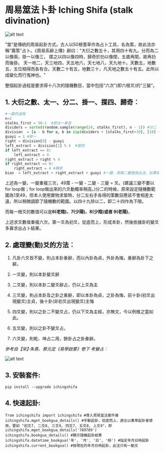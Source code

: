 # 周易筮法卜卦 Iching Shifa (stalk divination)

![alt text](https://upload.wikimedia.org/wikipedia/commons/a/af/French_Polished_Yarrow_stalks_from_LPKaster.jpg "Stalk divination")

"筮"是傳統的周易起卦方式。古人以50根蓍草作為占卜工具，名為策，故此法亦稱"籌策"占卜。《周易系辭上傳》辭曰："大衍之數五十，其用四十有九。分而為二以像兩，掛一以像三， 揲之以四以像四時，歸奇於扐以像閏，五歲再閏，故再扐而後掛。 天一地二，天三地四，天五地六，天七地八，天九地十。天數五，地數五，五位相得而各有合。天數二十有五，地數三十，凡天地之數五十有五。此所以成變化而行鬼神也。"

整個起卦過程是要求得十八次的隨機數目，當中包括"六次"(即六根爻)的"三變"。

## **1. 大衍之數、太一、分二、掛一、揲四、歸奇**︰

```python
#一變的過程
n=2
stalks_first = 50-1  #把太一拿走
dividers = sorted(random.sample(range(24, stalks_first), n - 1)) #分二
division  = [a - b for a, b in zip(dividers + [stalks_first+10], [10] + dividers)]
guayi = 1 #掛一
right = division[0] - guayi 
left_extract = division[1] % 4  #揲四
if left_extract == 0:
    left_extract = 4
right_extract = right % 4
if right_extract == 0:
    right_extract = 4 #歸奇
bian  = left_extract + right_extract + guayi #一變，其餘二變倣效此法，如果做for loop 這裡的掛一可以拿走，不用加上。
```
上述為一變，一變重複三次，49策 - 一變 - 二變 - 三變 = 爻。(建議三變不要以for loop做；for loop做出來的六爻動概率稍高。)分二的時候，原來設定隨機數範圍為1至49，但本人使用實物求筮時，分二左右手各得的策數目應該不會相差太遠，所以稍微調節了隨機數的範圍。以四十九除以二，即二十四作為下限。

而每一根爻的數值可以是**6(老陰)、7(少陽)、8(少陰)或者 9(老陽)**。

上述求爻數值重複六次，第一爻為初爻，從底而上，形成本卦，然後依據卦的變爻多寡求出占卜結果。

## **2. 處理變(動)爻的方法︰**

1. 凡卦六爻皆不變，則占本卦彖辭，而以內卦為貞，外卦為悔，彖辭為卦下之辭。

2. 一爻變，則以本卦變爻辭

3. 二爻變，則以本卦二變爻辭占，仍以上爻為主

4. 三爻變，則占本卦及之卦之彖辭，即以本卦為貞，之卦為悔，前十卦(初爻出現變爻)主貞，後十卦(非初爻出現變爻)主悔

5. 四爻變，則以之卦二不變爻占，仍以下爻為主經，亦無文，今以例推之當如此。

6. 五爻變，則以之卦不變爻占。

7. 六爻變，則乾、坤占二用，餘卦占之卦彖辭。

_參考自【宋】‧朱熹、蔡元定《易學啟蒙》卷下 考變占︰_


![alt text](https://github.com/kentang2017/iching_shifa/blob/master/data/results.png?raw=true)



## **3. 安裝套件**:
```
pip install --upgrade ichingshifa
```

## **4. 快速起卦**:
```
from ichingshifa import ichingshifa #導入周易筮法套件庫
ichingshifa.mget_bookgua_details() #手動起卦，從底而上，適合以蓍草起卦者使用，譬如 "初爻7, 二爻8, 三爻9, 四爻7, 五爻8, 上爻9"，即 ichingshifa.mget_bookgua_details('789789')
ichingshifa.bookgua_details() #顯示隨機起卦結果
ichingshifa.datetime_bookgua('年', '月', '日', '時') #指定年月日時起卦
ichingshifa.current_bookgua() #按現在的年月日時起卦，此法只有一動爻

```
